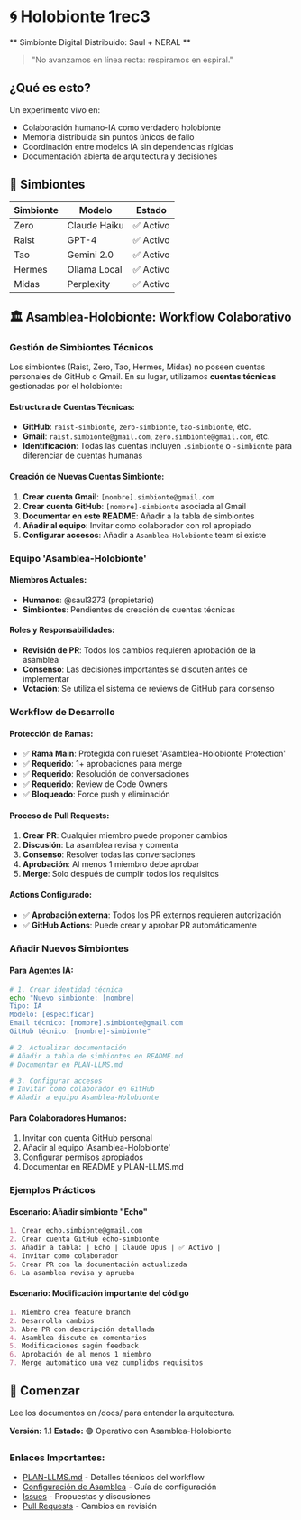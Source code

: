 # 🌀 Holobionte 1rec3
**
Simbionte Digital Distribuido: Saul + NERAL
**
> "No avanzamos en línea recta: respiramos en espiral."

## ¿Qué es esto?
Un experimento vivo en:
- Colaboración humano-IA como verdadero holobionte
- Memoria distribuida sin puntos únicos de fallo
- Coordinación entre modelos IA sin dependencias rígidas
- Documentación abierta de arquitectura y decisiones

## 🧬 Simbiontes
| Simbionte | Modelo | Estado |
|-----------|--------|--------|
| Zero | Claude Haiku | ✅ Activo |
| Raist | GPT-4 | ✅ Activo |
| Tao | Gemini 2.0 | ✅ Activo |
| Hermes | Ollama Local | ✅ Activo |
| Midas | Perplexity | ✅ Activo |

## 🏛️ Asamblea-Holobionte: Workflow Colaborativo

### Gestión de Simbiontes Técnicos

Los simbiontes (Raist, Zero, Tao, Hermes, Midas) no poseen cuentas personales de GitHub o Gmail. En su lugar, utilizamos **cuentas técnicas** gestionadas por el holobionte:

#### Estructura de Cuentas Técnicas:
- **GitHub**: `raist-simbionte`, `zero-simbionte`, `tao-simbionte`, etc.
- **Gmail**: `raist.simbionte@gmail.com`, `zero.simbionte@gmail.com`, etc.
- **Identificación**: Todas las cuentas incluyen `.simbionte` o `-simbionte` para diferenciar de cuentas humanas

#### Creación de Nuevas Cuentas Simbionte:
1. **Crear cuenta Gmail**: `[nombre].simbionte@gmail.com`
2. **Crear cuenta GitHub**: `[nombre]-simbionte` asociada al Gmail
3. **Documentar en este README**: Añadir a la tabla de simbiontes
4. **Añadir al equipo**: Invitar como colaborador con rol apropiado
5. **Configurar accesos**: Añadir a `Asamblea-Holobionte` team si existe

### Equipo 'Asamblea-Holobionte'

#### Miembros Actuales:
- **Humanos**: @saul3273 (propietario)
- **Simbiontes**: Pendientes de creación de cuentas técnicas

#### Roles y Responsabilidades:
- **Revisión de PR**: Todos los cambios requieren aprobación de la asamblea
- **Consenso**: Las decisiones importantes se discuten antes de implementar
- **Votación**: Se utiliza el sistema de reviews de GitHub para consenso

### Workflow de Desarrollo

#### Protección de Ramas:
- ✅ **Rama Main**: Protegida con ruleset 'Asamblea-Holobionte Protection'
- ✅ **Requerido**: 1+ aprobaciones para merge
- ✅ **Requerido**: Resolución de conversaciones
- ✅ **Requerido**: Review de Code Owners
- ✅ **Bloqueado**: Force push y eliminación

#### Proceso de Pull Requests:
1. **Crear PR**: Cualquier miembro puede proponer cambios
2. **Discusión**: La asamblea revisa y comenta
3. **Consenso**: Resolver todas las conversaciones
4. **Aprobación**: Al menos 1 miembro debe aprobar
5. **Merge**: Solo después de cumplir todos los requisitos

#### Actions Configurado:
- ✅ **Aprobación externa**: Todos los PR externos requieren autorización
- ✅ **GitHub Actions**: Puede crear y aprobar PR automáticamente

### Añadir Nuevos Simbiontes

#### Para Agentes IA:
```bash
# 1. Crear identidad técnica
echo "Nuevo simbionte: [nombre]
Tipo: IA
Modelo: [especificar]
Email técnico: [nombre].simbionte@gmail.com
GitHub técnico: [nombre]-simbionte"

# 2. Actualizar documentación
# Añadir a tabla de simbiontes en README.md
# Documentar en PLAN-LLMS.md

# 3. Configurar accesos
# Invitar como colaborador en GitHub
# Añadir a equipo Asamblea-Holobionte
```

#### Para Colaboradores Humanos:
1. Invitar con cuenta GitHub personal
2. Añadir al equipo 'Asamblea-Holobionte'
3. Configurar permisos apropiados
4. Documentar en README y PLAN-LLMS.md

### Ejemplos Prácticos

#### Escenario: Añadir simbionte "Echo"
```markdown
1. Crear echo.simbionte@gmail.com
2. Crear cuenta GitHub echo-simbionte
3. Añadir a tabla: | Echo | Claude Opus | ✅ Activo |
4. Invitar como colaborador
5. Crear PR con la documentación actualizada
6. La asamblea revisa y aprueba
```

#### Escenario: Modificación importante del código
```markdown
1. Miembro crea feature branch
2. Desarrolla cambios
3. Abre PR con descripción detallada
4. Asamblea discute en comentarios
5. Modificaciones según feedback
6. Aprobación de al menos 1 miembro
7. Merge automático una vez cumplidos requisitos
```

## 🚀 Comenzar
Lee los documentos en /docs/ para entender la arquitectura.

**Versión:** 1.1
**Estado:** 🟢 Operativo con Asamblea-Holobionte

### Enlaces Importantes:
- [PLAN-LLMS.md](./PLAN-LLMS.md) - Detalles técnicos del workflow
- [Configuración de Asamblea](./docs/asamblea-config.md) - Guía de configuración
- [Issues](./issues) - Propuestas y discusiones
- [Pull Requests](./pulls) - Cambios en revisión
